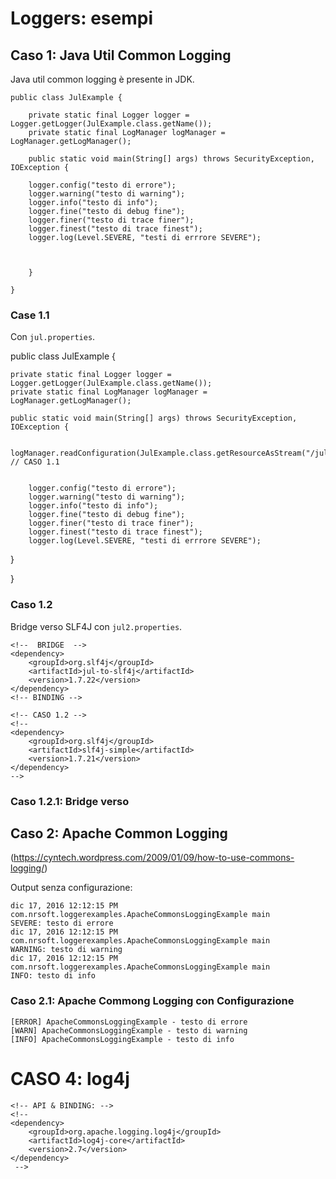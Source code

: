 # Loggers: esempi

## Caso 1: Java Util Common Logging

Java util common logging è presente in JDK.
	
	public class JulExample {

		private static final Logger logger = Logger.getLogger(JulExample.class.getName());
		private static final LogManager logManager = LogManager.getLogManager();

		public static void main(String[] args) throws SecurityException, IOException {

		logger.config("testo di errore");
		logger.warning("testo di warning");
		logger.info("testo di info");
		logger.fine("testo di debug fine");
		logger.finer("testo di trace finer");
		logger.finest("testo di trace finest");
		logger.log(Level.SEVERE, "testi di errrore SEVERE");



		}

	}
	
### Case 1.1

Con `jul.properties`.

public class JulExample {

	private static final Logger logger = Logger.getLogger(JulExample.class.getName());
	private static final LogManager logManager = LogManager.getLogManager();

	public static void main(String[] args) throws SecurityException, IOException {
		
        logManager.readConfiguration(JulExample.class.getResourceAsStream("/jul.properties"));	// CASO 1.1
        
		
    	logger.config("testo di errore");
    	logger.warning("testo di warning");
    	logger.info("testo di info");
    	logger.fine("testo di debug fine");
    	logger.finer("testo di trace finer");
    	logger.finest("testo di trace finest");
    	logger.log(Level.SEVERE, "testi di errrore SEVERE");
   }

}
	
### Caso 1.2

Bridge verso SLF4J con `jul2.properties`.
	
	<!--  BRIDGE  -->
	<dependency>
		<groupId>org.slf4j</groupId>
		<artifactId>jul-to-slf4j</artifactId>
		<version>1.7.22</version>
	</dependency>
	<!-- BINDING -->
	
	<!-- CASO 1.2 -->
	<!-- 
	<dependency>
		<groupId>org.slf4j</groupId>
		<artifactId>slf4j-simple</artifactId>
		<version>1.7.21</version>
	</dependency>
	-->

### Caso 1.2.1: Bridge verso
  
## Caso 2: Apache Common Logging

(https://cyntech.wordpress.com/2009/01/09/how-to-use-commons-logging/)

Output senza configurazione:

	dic 17, 2016 12:12:15 PM com.nrsoft.loggerexamples.ApacheCommonsLoggingExample main
	SEVERE: testo di errore
	dic 17, 2016 12:12:15 PM com.nrsoft.loggerexamples.ApacheCommonsLoggingExample main
	WARNING: testo di warning
	dic 17, 2016 12:12:15 PM com.nrsoft.loggerexamples.ApacheCommonsLoggingExample main
	INFO: testo di info

### Caso 2.1: Apache Commong Logging con Configurazione
	
	[ERROR] ApacheCommonsLoggingExample - testo di errore
	[WARN] ApacheCommonsLoggingExample - testo di warning
	[INFO] ApacheCommonsLoggingExample - testo di info
	
# CASO 4: log4j

	<!-- API & BINDING: -->
	<!--   
	<dependency>
		<groupId>org.apache.logging.log4j</groupId>
		<artifactId>log4j-core</artifactId>
		<version>2.7</version>
	</dependency>
	 -->
 
